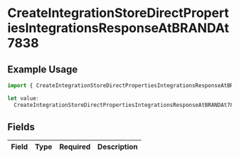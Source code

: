 # CreateIntegrationStoreDirectPropertiesIntegrationsResponseAtBRANDAt7838

## Example Usage

```typescript
import { CreateIntegrationStoreDirectPropertiesIntegrationsResponseAtBRANDAt7838 } from "@vercel/sdk/models/createintegrationstoredirectop.js";

let value:
  CreateIntegrationStoreDirectPropertiesIntegrationsResponseAtBRANDAt7838 = {};
```

## Fields

| Field       | Type        | Required    | Description |
| ----------- | ----------- | ----------- | ----------- |
